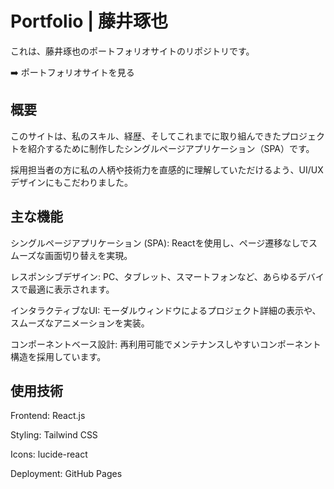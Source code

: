 # Portfolio | 藤井琢也
これは、藤井琢也のポートフォリオサイトのリポジトリです。

➡️ ポートフォリオサイトを見る

## 概要
このサイトは、私のスキル、経歴、そしてこれまでに取り組んできたプロジェクトを紹介するために制作したシングルページアプリケーション（SPA）です。

採用担当者の方に私の人柄や技術力を直感的に理解していただけるよう、UI/UXデザインにもこだわりました。

## 主な機能
シングルページアプリケーション (SPA): Reactを使用し、ページ遷移なしでスムーズな画面切り替えを実現。

レスポンシブデザイン: PC、タブレット、スマートフォンなど、あらゆるデバイスで最適に表示されます。

インタラクティブなUI: モーダルウィンドウによるプロジェクト詳細の表示や、スムーズなアニメーションを実装。

コンポーネントベース設計: 再利用可能でメンテナンスしやすいコンポーネント構造を採用しています。

## 使用技術
Frontend: React.js

Styling: Tailwind CSS

Icons: lucide-react

Deployment: GitHub Pages
